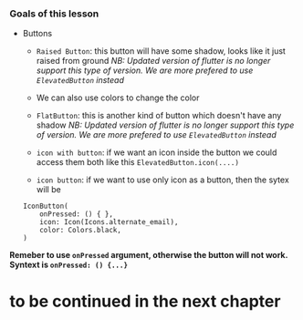 ### Goals of this lesson

-   Buttons

    -   `Raised Button`: this button will have some shadow, looks like it just raised from ground
        _NB: Updated version of flutter is no longer support this type of version. We are more prefered to use `ElevatedButton` instead_

    -   We can also use colors to change the color

    -   `FlatButton`: this is another kind of button which doesn't have any shadow
        _NB: Updated version of flutter is no longer support this type of version. We are more prefered to use `ElevatedButton` instead_

    -   `icon with button`: if we want an icon inside the button we could access them both like this `ElevatedButton.icon(....)`

    -   `icon button`: if we want to use only icon as a button, then the sytex will be

    ```
    IconButton(
        onPressed: () { },
        icon: Icon(Icons.alternate_email),
        color: Colors.black,
    )
    ```

**Remeber to use `onPressed` argument, otherwise the button will not work. Syntext is `onPressed: () {...}`**

# to be continued in the next chapter
